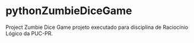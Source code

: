 # pythonZumbieDiceGame
Project Zumbie Dice Game
projeto executado para disciplina de Raciocínio Lógico da PUC-PR.
